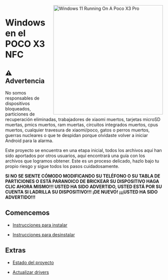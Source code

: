 <img align="right" src="https://github.com/wormstest/src_vayu_windows/blob/main/2Poco X3 Pro Windows.png" width="350" alt="Windows 11 Running On A Poco X3 Pro">


# Windows en el POCO X3 NFC

## ⚠️ Advertencia

No somos responsables de dispositivos bloqueados, particiones de recuperación eliminadas, trabajadores de xiaomi muertos, tarjetas microSD muertas, pmics muertos, ram muertas, circuitos integrados muertos, cpus muertos, cualquier travesura de xiaomi/poco, gatos o perros muertos, guerras nucleares o que te despidan porque olvidaste volver a iniciar Android para la alarma.

Este proyecto se encuentra en una etapa inicial, todos los archivos aquí han sido aportados por otros usuarios, aquí encontrará una guía con los archivos que logramos obtener. Este es un proceso delicado, hazlo bajo tu propio riesgo y sigue todos los pasos cuidadosamente.

**SI NO SE SIENTE CÓMODO MODIFICANDO SU TELÉFONO O SU TABLA DE PARTICIONES O ESTÁ PARANOICO DE BRICKEAR SU DISPOSITIVO HAGA CLIC AHORA MISMO!!! USTED HA SIDO ADVERTIDO, USTED ESTÁ POR SU CUENTA SI LADRILLA SU DISPOSITIVO!!! ¡DE NUEVO! ¡¡¡USTED HA SIDO ADVERTIDO!!!**

## Comencemos

- [Instrucciones para instalar](guide/español/particiones.md)

- [Instrucciones para desinstalar](guide/español/desinstalar.md)


## Extras

- [Estado del proyecto](guide/español/estado.md)

- [Actualizar drivers](guide/español/actualizar-drivers.md)